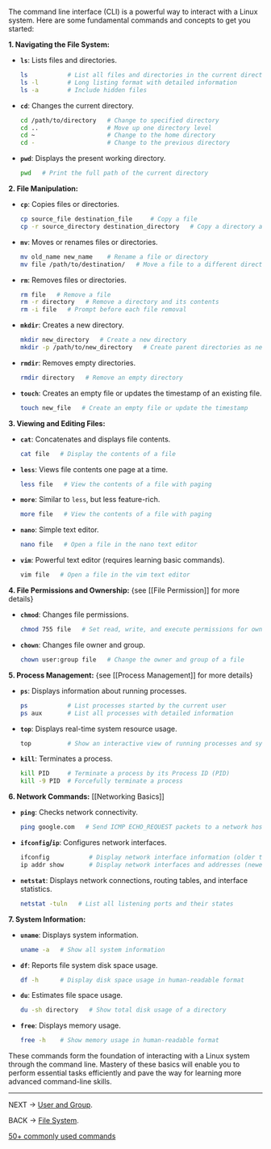
The command line interface (CLI) is a powerful way to interact with a Linux system. Here are some fundamental commands and concepts to get you started:

**1. Navigating the File System:**


- **`ls`**: Lists files and directories.

  ```bash
  ls           # List all files and directories in the current directory
  ls -l        # Long listing format with detailed information
  ls -a        # Include hidden files
  ```


- **`cd`**: Changes the current directory.
  ```bash
  cd /path/to/directory   # Change to specified directory
  cd ..                   # Move up one directory level
  cd ~                    # Change to the home directory
  cd -                    # Change to the previous directory
  ```


- **`pwd`**: Displays the present working directory.
  ```bash
  pwd   # Print the full path of the current directory
  ```


**2. File Manipulation:**


- **`cp`**: Copies files or directories.
  ```bash
  cp source_file destination_file     # Copy a file
  cp -r source_directory destination_directory   # Copy a directory and its contents
  ```


- **`mv`**: Moves or renames files or directories.
  ```bash
  mv old_name new_name    # Rename a file or directory
  mv file /path/to/destination/   # Move a file to a different directory
  ```


- **`rm`**: Removes files or directories.
  ```bash
  rm file   # Remove a file
  rm -r directory   # Remove a directory and its contents
  rm -i file   # Prompt before each file removal
  ```


- **`mkdir`**: Creates a new directory.
  ```bash
  mkdir new_directory   # Create a new directory
  mkdir -p /path/to/new_directory   # Create parent directories as needed
  ```


- **`rmdir`**: Removes empty directories.
  ```bash
  rmdir directory   # Remove an empty directory
  ```


- **`touch`**: Creates an empty file or updates the timestamp of an existing file.
  ```bash
  touch new_file   # Create an empty file or update the timestamp
  ```


**3. Viewing and Editing Files:**


- **`cat`**: Concatenates and displays file contents.
  ```bash
  cat file   # Display the contents of a file
  ```


- **`less`**: Views file contents one page at a time.
  ```bash
  less file   # View the contents of a file with paging
  ```


- **`more`**: Similar to `less`, but less feature-rich.
  ```bash
  more file   # View the contents of a file with paging
  ```


- **`nano`**: Simple text editor.
  ```bash
  nano file   # Open a file in the nano text editor
  ```


- **`vim`**: Powerful text editor (requires learning basic commands).
  ```bash
  vim file   # Open a file in the vim text editor
  ```


**4. File Permissions and Ownership:** {see [[File Permission]] for more details}


- **`chmod`**: Changes file permissions.
  ```bash
  chmod 755 file   # Set read, write, and execute permissions for owner, and read and execute for group and others
  ```


- **`chown`**: Changes file owner and group.
  ```bash
  chown user:group file   # Change the owner and group of a file
  ```


**5. Process Management:** {see [[Process Management]] for more details}


- **`ps`**: Displays information about running processes.
  ```bash
  ps           # List processes started by the current user
  ps aux       # List all processes with detailed information
  ```


- **`top`**: Displays real-time system resource usage.
  ```bash
  top          # Show an interactive view of running processes and system usage
  ```


- **`kill`**: Terminates a process.
  ```bash
  kill PID     # Terminate a process by its Process ID (PID)
  kill -9 PID  # Forcefully terminate a process
  ```


**6. Network Commands:** [[Networking Basics]]


- **`ping`**: Checks network connectivity.
  ```bash
  ping google.com   # Send ICMP ECHO_REQUEST packets to a network host
  ```


- **`ifconfig`/`ip`**: Configures network interfaces.
  ```bash
  ifconfig           # Display network interface information (older tool)
  ip addr show       # Display network interfaces and addresses (newer tool)
  ```


- **`netstat`**: Displays network connections, routing tables, and interface statistics.
  ```bash
  netstat -tuln   # List all listening ports and their states
  ```


**7. System Information:**


- **`uname`**: Displays system information.
  ```bash
  uname -a   # Show all system information
  ```


- **`df`**: Reports file system disk space usage.
  ```bash
  df -h      # Display disk space usage in human-readable format
  ```


- **`du`**: Estimates file space usage.
  ```bash
  du -sh directory   # Show total disk usage of a directory
  ```


- **`free`**: Displays memory usage.
  ```bash
  free -h    # Show memory usage in human-readable format
  ```


These commands form the foundation of interacting with a Linux system through the command line. Mastery of these basics will enable you to perform essential tasks efficiently and pave the way for learning more advanced command-line skills.

---

NEXT -> [User and Group](UserandGroup.md).

BACK -> [File System](FileSystem.md).

[50+ commonly used commands](morecmd.md)
